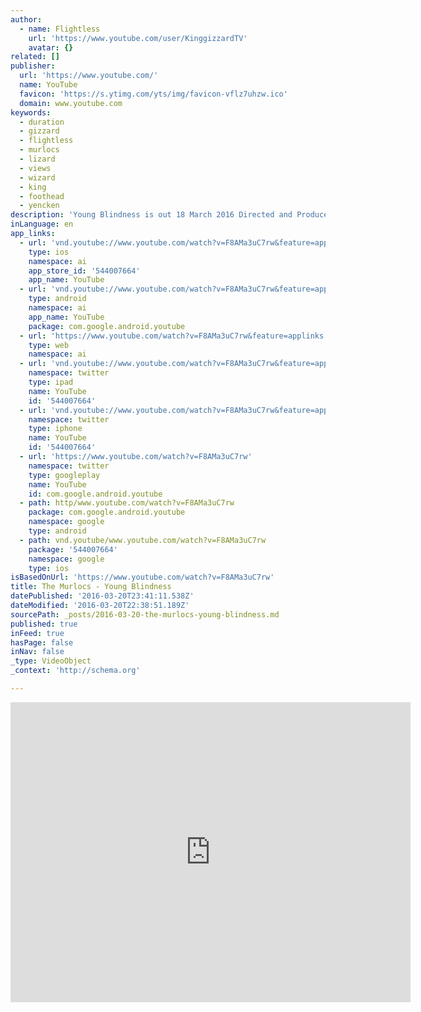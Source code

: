```yaml
---
author:
  - name: Flightless
    url: 'https://www.youtube.com/user/KinggizzardTV'
    avatar: {}
related: []
publisher:
  url: 'https://www.youtube.com/'
  name: YouTube
  favicon: 'https://s.ytimg.com/yts/img/favicon-vflz7uhzw.ico'
  domain: www.youtube.com
keywords:
  - duration
  - gizzard
  - flightless
  - murlocs
  - lizard
  - views
  - wizard
  - king
  - foothead
  - yencken
description: 'Young Blindness is out 18 March 2016 Directed and Produced by Dr D Foothead foothead.net @drdfoothead foothead@gmail.com Additional Animation by Milly Yencken yencken.camilla@gmail.com Morphing Shape Animation by John Drybone Treatment by Jason Galea http://www.jasongalea.com/'
inLanguage: en
app_links:
  - url: 'vnd.youtube://www.youtube.com/watch?v=F8AMa3uC7rw&feature=applinks'
    type: ios
    namespace: ai
    app_store_id: '544007664'
    app_name: YouTube
  - url: 'vnd.youtube://www.youtube.com/watch?v=F8AMa3uC7rw&feature=applinks'
    type: android
    namespace: ai
    app_name: YouTube
    package: com.google.android.youtube
  - url: 'https://www.youtube.com/watch?v=F8AMa3uC7rw&feature=applinks'
    type: web
    namespace: ai
  - url: 'vnd.youtube://www.youtube.com/watch?v=F8AMa3uC7rw&feature=applinks'
    namespace: twitter
    type: ipad
    name: YouTube
    id: '544007664'
  - url: 'vnd.youtube://www.youtube.com/watch?v=F8AMa3uC7rw&feature=applinks'
    namespace: twitter
    type: iphone
    name: YouTube
    id: '544007664'
  - url: 'https://www.youtube.com/watch?v=F8AMa3uC7rw'
    namespace: twitter
    type: googleplay
    name: YouTube
    id: com.google.android.youtube
  - path: http/www.youtube.com/watch?v=F8AMa3uC7rw
    package: com.google.android.youtube
    namespace: google
    type: android
  - path: vnd.youtube/www.youtube.com/watch?v=F8AMa3uC7rw
    package: '544007664'
    namespace: google
    type: ios
isBasedOnUrl: 'https://www.youtube.com/watch?v=F8AMa3uC7rw'
title: The Murlocs - Young Blindness
datePublished: '2016-03-20T23:41:11.538Z'
dateModified: '2016-03-20T22:38:51.189Z'
sourcePath: _posts/2016-03-20-the-murlocs-young-blindness.md
published: true
inFeed: true
hasPage: false
inNav: false
_type: VideoObject
_context: 'http://schema.org'

---
```

<iframe src="https://cdn.embedly.com/widgets/media.html?src=https%3A%2F%2Fwww.youtube.com%2Fembed%2FF8AMa3uC7rw%3Ffeature%3Doembed&amp;url=https%3A%2F%2Fwww.youtube.com%2Fwatch%3Fv%3DF8AMa3uC7rw&amp;image=https%3A%2F%2Fi.ytimg.com%2Fvi%2FF8AMa3uC7rw%2Fhqdefault.jpg&amp;key=b7d04c9b404c499eba89ee7072e1c4f7&amp;type=text%2Fhtml&amp;schema=youtube" width="640" height="480" scrolling="no" frameborder="0" allowfullscreen="allowfullscreen" style=""></iframe>
